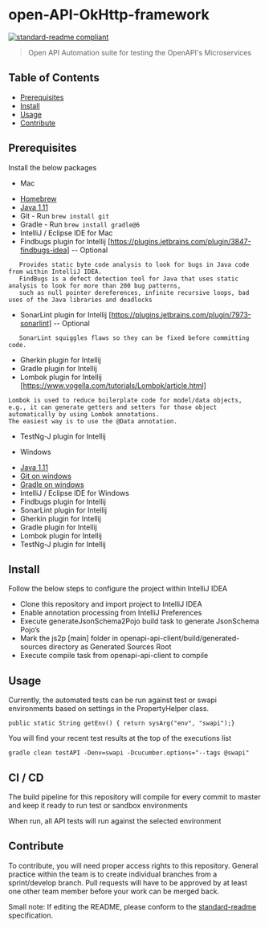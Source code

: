 # open-API-OkHttp-framework


[![standard-readme compliant](https://img.shields.io/badge/standard--readme-OK-green.svg?style=flat-square)](https://github.com/RichardLitt/standard-readme)

> Open API Automation suite for testing the OpenAPI's Microservices    

## Table of Contents

- [Prerequisites](#Prerequisites)
- [Install](#install)
- [Usage](#usage)
- [Contribute](#contribute)

## Prerequisites

Install the below packages 

- Mac
 * [Homebrew](https://brew.sh/)
 * [Java 1.11](https://stackoverflow.com/questions/52524112/how-do-i-install-java-on-mac-osx-allowing-version-switching)
 * Git - Run `brew install git`
 * Gradle - Run `brew install gradle@6`
 * IntelliJ / Eclipse IDE for Mac
 * Findbugs plugin for Intellij [https://plugins.jetbrains.com/plugin/3847-findbugs-idea] -- Optional
 ```The FindBugs plugin for IntelliJ IDEA 
    Provides static byte code analysis to look for bugs in Java code from within IntelliJ IDEA.
    FindBugs is a defect detection tool for Java that uses static analysis to look for more than 200 bug patterns,
    such as null pointer dereferences, infinite recursive loops, bad uses of the Java libraries and deadlocks
 ```
 * SonarLint plugin for Intellij [https://plugins.jetbrains.com/plugin/7973-sonarlint] -- Optional
 ```SonarLint is an IDE extension that helps you detect and fix quality issues as you write code. Like a spell checker,
    SonarLint squiggles flaws so they can be fixed before committing code.
 ```
    
 * Gherkin plugin for Intellij
 * Gradle plugin for Intellij
 * Lombok plugin for Intellij [https://www.vogella.com/tutorials/Lombok/article.html]
 ```
 Lombok is used to reduce boilerplate code for model/data objects,
 e.g., it can generate getters and setters for those object automatically by using Lombok annotations.
 The easiest way is to use the @Data annotation.
 ```
 * TestNg-J plugin for Intellij


- Windows
 * [Java 1.11](https://www.oracle.com/technetwork/java/javase/downloads/jdk11-downloads-5066655.html)
 * [Git on windows](https://git-scm.com/download/win)
 * [Gradle on windows](https://gradle.org/install/)
 * IntelliJ / Eclipse IDE for Windows
 * Findbugs plugin for Intellij
 * SonarLint plugin for Intellij
 * Gherkin plugin for Intellij
 * Gradle plugin for Intellij
 * Lombok plugin for Intellij
 * TestNg-J plugin for Intellij

## Install

Follow the below steps to configure the project within IntelliJ IDEA 
- Clone this repository and import project to IntelliJ IDEA
- Enable annotation processing from IntelliJ Preferences
- Execute generateJsonSchema2Pojo build task to generate JsonSchema Pojo’s
- Mark the js2p [main] folder in openapi-api-client/build/generated-sources directory as Generated Sources Root  
- Execute compile task from openapi-api-client to compile 

## Usage

Currently, the automated tests can be run against test or swapi environments based on settings in the PropertyHelper class.

```
public static String getEnv() { return sysArg("env", "swapi");}
```

You will find your recent test results at the top of the executions list

 ```gradle clean testAPI -Denv=swapi -Dcucumber.options="--tags @swapi"```

## CI / CD

The build pipeline for this repository will compile for every commit to master and keep it ready to run test or sandbox environments 

When run, all API tests will run against the selected environment


## Contribute

To contribute, you will need proper access rights to this repository. General practice within the team is to create individual branches from a sprint/develop branch. Pull requests will have to be approved by at least one other team member before your work can be merged back.

Small note: If editing the README, please conform to the [standard-readme](https://github.com/RichardLitt/standard-readme) specification.
